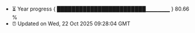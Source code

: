 - ⏳ Year progress { ████████████████████████▁▁▁▁▁▁ } 80.66 %
- ⏰ Updated on Wed, 22 Oct 2025 09:28:04 GMT

